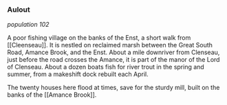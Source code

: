 ### Aulout
*population 102*

A poor fishing village on the banks of the Enst, a short walk from [[Cleenseau]]. It is nestled on reclaimed marsh between the Great South Road, Amance Brook, and the Enst. About a mile downriver from Clenseau, just before the road crosses the Amance, it is part of the manor of the Lord of Clenseau. About a dozen boats fish for river trout in the spring and summer, from a makeshift dock rebuilt each April. 

The twenty houses here flood at times, save for the sturdy mill, built on the banks of the [[Amance Brook]].

